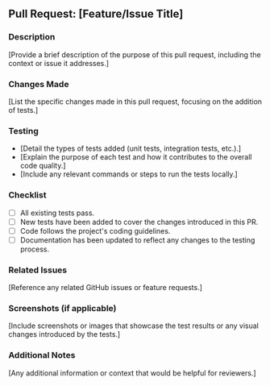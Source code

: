 ## Pull Request: [Feature/Issue Title]

### Description
[Provide a brief description of the purpose of this pull request, including the context or issue it addresses.]

### Changes Made
[List the specific changes made in this pull request, focusing on the addition of tests.]

### Testing
- [Detail the types of tests added (unit tests, integration tests, etc.).]
- [Explain the purpose of each test and how it contributes to the overall code quality.]
- [Include any relevant commands or steps to run the tests locally.]

### Checklist
- [ ] All existing tests pass.
- [ ] New tests have been added to cover the changes introduced in this PR.
- [ ] Code follows the project's coding guidelines.
- [ ] Documentation has been updated to reflect any changes to the testing process.

### Related Issues
[Reference any related GitHub issues or feature requests.]

### Screenshots (if applicable)
[Include screenshots or images that showcase the test results or any visual changes introduced by the tests.]

### Additional Notes
[Any additional information or context that would be helpful for reviewers.]
